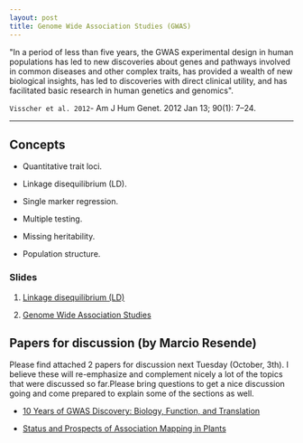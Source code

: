 ```yaml
---
layout: post
title: Genome Wide Association Studies (GWAS)
---
```


 "In a period of less than five years, the
GWAS experimental design in human populations has
led to new discoveries about genes and pathways involved
in common diseases and other complex traits, has
provided a wealth of new biological insights, has led to
discoveries with direct clinical utility, and has facilitated
basic research in human genetics and genomics".

`Visscher et al. 2012`-  Am J Hum Genet. 2012 Jan 13; 90(1): 7–24.

-------------------------------------------


## Concepts

- Quantitative trait loci.

- Linkage disequilibrium (LD).

- Single marker regression.

- Multiple testing.

- Missing heritability.

- Population structure.

### Slides

1. [Linkage disequilibrium (LD)](https://github.com/hos6236/hos6236.github.io/blob/master/classes/gwas_1.pdf)

2. [Genome Wide Association Studies](https://github.com/hos6236/hos6236.github.io/blob/master/classes/gwas_2.pdf)

## Papers for discussion (by Marcio Resende)

Please find attached 2 papers for discussion next Tuesday (October, 3th). I believe these will re-emphasize and complement nicely a lot of the topics that were discussed so far.Please bring questions to get a nice discussion going and come prepared to explain some of the sections as well. 

- [10 Years of GWAS Discovery: Biology, Function, and Translation](https://github.com/hos6236/hos6236.github.io/blob/master/classes/gwas_3.pdf)

- [Status and Prospects of Association Mapping in Plants](https://github.com/hos6236/hos6236.github.io/blob/master/classes/gwas_4.pdf)

